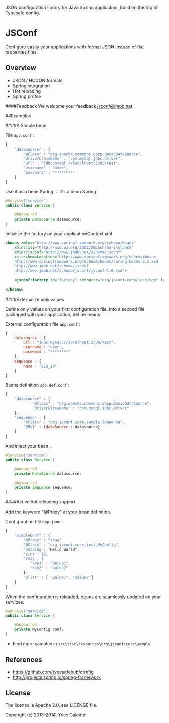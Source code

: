 JSON configuration library for Java Spring application, build on the top of Typesafe config.

JSConf
======

Configure easily your applications with format JSON instead of flat properties files.


## Overview

- JSON / HOCON formats
- Spring integration 
- Hot reloading
- Spring profile


####Feedback 
We welcome your feedback jsconf@jmob.net

##Examples

####A Simple bean 

File `app.conf` :

```javascript
{
	"datasource" : {
	    "@Class" : "org.apache.commons.dbcp.BasicDataSource",
	    "driverClassName" : "com.mysql.jdbc.Driver",
	    "url" : "jdbc:mysql://localhost:3306/test",
	    "username" : "user",
	    "password" : "********"
	}
}
```
Use it as a bean Spring ... it's a bean Spring 
```java  
@Service("service")
public class Service {

	@Autowired
    private DataSource datasource;
}
```

Initialize the factory on your applicationContext.xml
```xml  
<beans xmlns="http://www.springframework.org/schema/beans"
	xmlns:xsi="http://www.w3.org/2001/XMLSchema-instance" 
    xmlns:jsconf="http://www.jmob.net/schema/jsconf"
	xsi:schemaLocation="http://www.springframework.org/schema/beans
	http://www.springframework.org/schema/beans/spring-beans-2.5.xsd
	http://www.jmob.net/schema/jsconf
	http://www.jmob.net/schema/jsconf/jsconf-1.0.xsd">
	
	<jsconf:factory id="factory" resource="org/jsconf/core/test/app" format="CONF"/>
	 
</beans>
```

####Externalize only values

Define only values on your first configuration file. 
Into a second file packaged with your application, define beans.

External configuration file `app.conf` :

```javascript
{
	datasource : {
	    url : "jdbc:mysql://localhost:3306/test",
	    username : "user",
	    password : "********"
	}, 
	sequence : {
 		name : "SEQ_ID"
	}
}
```

Beans definition `app.def.conf`  :

```javascript
{
	"datasource" : {
	        "@Class" : "org.apache.commons.dbcp.BasicDataSource",
	        "driverClassName" : "com.mysql.jdbc.Driver"
	},     
	"sequence" : {
        "@Class" : "org.jsconf.core.sample.Sequence",
        "@Ref" : {dataSource : datasource}
    }
}
```

And inject your bean ..

```java  
@Service("service")
public class Service {

	@Autowired
    private DataSource datasource;
    
	@Autowired
    private Sequence sequence;
}
```

####Active hot reloading support

Add the keyword "@Proxy" at your bean definition.

Configuration file `app.json` :

```javascript
{
	"simpleConf" : {
	    "@Proxy" : "true"
	    "@Class" : "org.jsconf.core.test.MyConfig",
	    "vstring : "Hello World",
	    "vint : 12,
	    "vmap : {
	       "key1" : "value1",
	       "key2" : "value2"
	    },
	    "vlist" : [ "value1", "value2"]
	}
}
```
When the configuration is reloaded, beans are seamlessly updated on your services.

```java  
@Service("service")
public class Service {

    @Autowired
    private MyConfig conf;
}
```


- Find more samples in `src\test\resources\org\jsconf\core\sample`

## References

- https://github.com/typesafehub/config
- http://projects.spring.io/spring-framework

## License

The license is Apache 2.0, see LICENSE file.

Copyright (c) 2013-2014, Yves Galante
